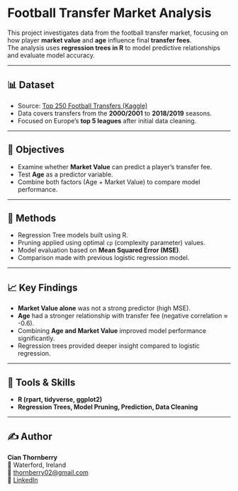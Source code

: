 # Football Transfer Market Analysis

This project investigates data from the football transfer market, focusing on how player **market value** and **age** influence final **transfer fees**.  
The analysis uses **regression trees in R** to model predictive relationships and evaluate model accuracy.

---

## 📊 Dataset
- Source: [Top 250 Football Transfers (Kaggle)](https://www.kaggle.com/datasets/vardan95ghazaryan/top-250-football-transfers-from-2000-to-2018)
- Data covers transfers from the **2000/2001** to **2018/2019** seasons.
- Focused on Europe’s **top 5 leagues** after initial data cleaning.

---

## 🧠 Objectives
- Examine whether **Market Value** can predict a player’s transfer fee.
- Test **Age** as a predictor variable.
- Combine both factors (Age + Market Value) to compare model performance.

---

## 🧮 Methods
- Regression Tree models built using R.
- Pruning applied using optimal `cp` (complexity parameter) values.
- Model evaluation based on **Mean Squared Error (MSE)**.
- Comparison made with previous logistic regression model.

---

## 📈 Key Findings
- **Market Value alone** was not a strong predictor (high MSE).  
- **Age** had a stronger relationship with transfer fee (negative correlation ≈ -0.6).  
- Combining **Age and Market Value** improved model performance significantly.  
- Regression trees provided deeper insight compared to logistic regression.

---

## 🧰 Tools & Skills
- **R (rpart, tidyverse, ggplot2)**  
- **Regression Trees, Model Pruning, Prediction, Data Cleaning**

---

## ✍️ Author
**Cian Thornberry**  
📍 Waterford, Ireland  
📧 [thornberry02@gmail.com](mailto:thornberry02@gmail.com)  
🔗 [LinkedIn](https://www.linkedin.com/in/cian-thornberry-6a01422b5)


